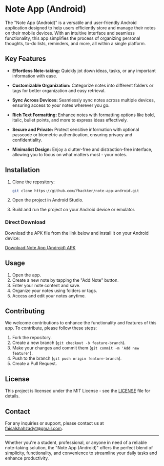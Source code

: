 # Note App (Android)

The "Note App (Android)" is a versatile and user-friendly Android application designed to help users efficiently store and manage their notes on their mobile devices. With an intuitive interface and seamless functionality, this app simplifies the process of organizing personal thoughts, to-do lists, reminders, and more, all within a single platform.

## Key Features

- **Effortless Note-taking:** Quickly jot down ideas, tasks, or any important information with ease.
- **Customizable Organization:** Categorize notes into different folders or tags for better organization and easy retrieval.
- **Sync Across Devices:** Seamlessly sync notes across multiple devices, ensuring access to your notes wherever you go.
- **Rich Text Formatting:** Enhance notes with formatting options like bold, italic, bullet points, and more to express ideas effectively.
- **Secure and Private:** Protect sensitive information with optional passcode or biometric authentication, ensuring privacy and confidentiality.

- **Minimalist Design:** Enjoy a clutter-free and distraction-free interface, allowing you to focus on what matters most - your notes.

## Installation

1. Clone the repository:

    ```bash
    git clone https://github.com/fhackker/note-app-android.git
    ```

2. Open the project in Android Studio.
3. Build and run the project on your Android device or emulator.

### Direct Download

Download the APK file from the link below and install it on your Android device:

[Download Note App (Android) APK](https://www.mediafire.com/file/bqrlkdbhb2dj8a4/Note-App.apk/file)


## Usage

1. Open the app.
2. Create a new note by tapping the "Add Note" button.
3. Enter your note content and save.
4. Organize your notes using folders or tags.
5. Access and edit your notes anytime.

## Contributing

We welcome contributions to enhance the functionality and features of this app. To contribute, please follow these steps:

1. Fork the repository.
2. Create a new branch (`git checkout -b feature-branch`).
3. Make your changes and commit them (`git commit -m 'Add new feature'`).
4. Push to the branch (`git push origin feature-branch`).
5. Create a Pull Request.

## License

This project is licensed under the MIT License - see the [LICENSE](LICENSE) file for details.

## Contact

For any inquiries or support, please contact us at [faisalshahzadyt@gmail.com](mailto:faisalshahzadyt@gmail.com).

---

Whether you're a student, professional, or anyone in need of a reliable note-taking solution, the "Note App (Android)" offers the perfect blend of simplicity, functionality, and convenience to streamline your daily tasks and enhance productivity.
